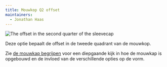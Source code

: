 ```yaml
---
title: Mouwkop Q2 offset
maintainers:
  - Jonathan Haas
---
```


![The offset in the second quarter of the sleevecap](./sleevecapq2offset.svg)

Deze optie bepaalt de offset in de tweede quadrant van de mouwkop.

<Tip>

Zie [de mouwkap begrijpen](/docs/designs/brian/options#understanding-the-sleevecap) voor een diepgaande
kijk in hoe de mouwkap is opgebouwd en de invloed van de verschillende opties op de vorm.

</Tip>
